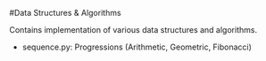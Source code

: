 #Data Structures & Algorithms 

Contains implementation of various data structures and algorithms.

* sequence.py: Progressions (Arithmetic, Geometric, Fibonacci) 